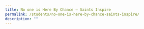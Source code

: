 ```yaml
---
title: No one is Here By Chance — Saints Inspire
permalink: /students/no-one-is-here-by-chance-saints-inspire/
description: ""
---
```

